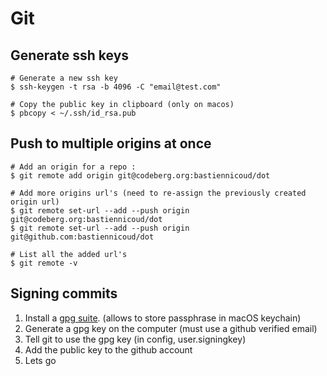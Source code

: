# Git

## Generate ssh keys
```
# Generate a new ssh key
$ ssh-keygen -t rsa -b 4096 -C "email@test.com"

# Copy the public key in clipboard (only on macos)
$ pbcopy < ~/.ssh/id_rsa.pub
```
## Push to multiple origins at once

```
# Add an origin for a repo :
$ git remote add origin git@codeberg.org:bastiennicoud/dot

# Add more origins url's (need to re-assign the previously created origin url)
$ git remote set-url --add --push origin git@codeberg.org:bastiennicoud/dot
$ git remote set-url --add --push origin git@github.com:bastiennicoud/dot

# List all the added url's
$ git remote -v
```

## Signing commits

1. Install a [gpg suite](https://gpgtools.org). (allows to store passphrase in macOS keychain)
2. Generate a gpg key on the computer (must use a github verified email)
3. Tell git to use the gpg key (in config, user.signingkey)
4. Add the public key to the github account
5. Lets go

